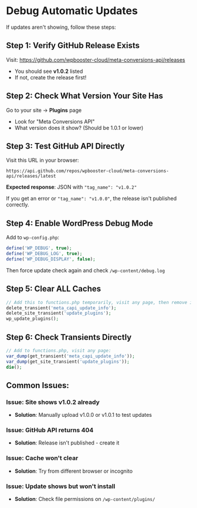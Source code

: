# Debug Automatic Updates

If updates aren't showing, follow these steps:

## Step 1: Verify GitHub Release Exists
Visit: https://github.com/wpbooster-cloud/meta-conversions-api/releases

- You should see **v1.0.2** listed
- If not, create the release first!

## Step 2: Check What Version Your Site Has
Go to your site → **Plugins** page

- Look for "Meta Conversions API"
- What version does it show? (Should be 1.0.1 or lower)

## Step 3: Test GitHub API Directly
Visit this URL in your browser:
```
https://api.github.com/repos/wpbooster-cloud/meta-conversions-api/releases/latest
```

**Expected response**: JSON with `"tag_name": "v1.0.2"`

If you get an error or `"tag_name": "v1.0.0"`, the release isn't published correctly.

## Step 4: Enable WordPress Debug Mode
Add to `wp-config.php`:
```php
define('WP_DEBUG', true);
define('WP_DEBUG_LOG', true);
define('WP_DEBUG_DISPLAY', false);
```

Then force update check again and check `/wp-content/debug.log`

## Step 5: Clear ALL Caches
```php
// Add this to functions.php temporarily, visit any page, then remove it:
delete_transient('meta_capi_update_info');
delete_site_transient('update_plugins');
wp_update_plugins();
```

## Step 6: Check Transients Directly
```php
// Add to functions.php, visit any page:
var_dump(get_transient('meta_capi_update_info'));
var_dump(get_site_transient('update_plugins'));
die();
```

## Common Issues:

### Issue: Site shows v1.0.2 already
- **Solution**: Manually upload v1.0.0 or v1.0.1 to test updates

### Issue: GitHub API returns 404
- **Solution**: Release isn't published - create it

### Issue: Cache won't clear
- **Solution**: Try from different browser or incognito

### Issue: Update shows but won't install
- **Solution**: Check file permissions on `/wp-content/plugins/`

